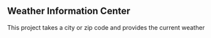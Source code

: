## Weather Information Center

This project takes a city or zip code and provides the current weather
